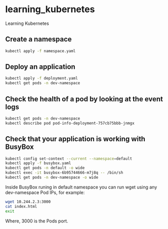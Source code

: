 # learning_kubernetes
Learning Kubernetes

## Create a namespace
```sh
kubectl apply -f namespace.yaml
```

## Deploy an application
```sh
kubectl apply -f deployment.yaml
kubectl get pods -n dev-namespace
```

## Check the health of a pod by looking at the event logs
```sh
kubectl get pods -n dev-namespace
kubectl describe pod pod-info-deployment-757cb75bbb-jnmgx
```

## Check that your application is working with BusyBox
```sh
kubectl config set-context --current --namespace=default
kubectl apply -f busybox.yaml
kubectl get pods -n default -o wide
kubectl exec -it busybox-6b95744666-m7j8q -- /bin/sh
kubectl get pods -n dev-namespace -o wide
```
Inside BusyBox runing in default namespace you can run wget using any dev-namespace Pod IPs, for example:
```sh
wget 10.244.2.3:3000
cat index.html
exit
```
Where, 3000 is the Pods port.



